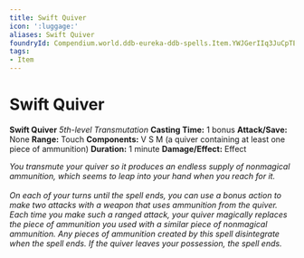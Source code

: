 ```yaml
---
title: Swift Quiver
icon: ':luggage:'
aliases: Swift Quiver
foundryId: Compendium.world.ddb-eureka-ddb-spells.Item.YWJGerIIq3JuCpTE
tags:
- Item
---
```


# Swift Quiver

**Swift Quiver**
_5th-level Transmutation_
**Casting Time:** 1 bonus
**Attack/Save:** None
**Range:** Touch
**Components:** V S M (a quiver containing at least one piece of ammunition)
**Duration:** 1 minute
**Damage/Effect:** Effect

*You transmute your quiver so it produces an endless supply of nonmagical ammunition, which seems to leap into your hand when you reach for it.<br /><br />On each of your turns until the spell ends, you can use a bonus action to make two attacks with a weapon that uses ammunition from the quiver. Each time you make such a ranged attack, your quiver magically replaces the piece of ammunition you used with a similar piece of nonmagical ammunition. Any pieces of ammunition created by this spell disintegrate when the spell ends. If the quiver leaves your possession, the spell ends.*